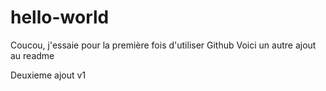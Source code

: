 # hello-world

Coucou, j'essaie pour la première fois d'utiliser Github
Voici un autre ajout au readme







Deuxieme ajout v1
